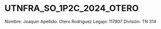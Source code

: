 # UTNFRA_SO_1P2C_2024_OTERO
Nombre: Joaquin
Apellido: Otero Rodriguez
Legajo: 117907
División: TN 314


